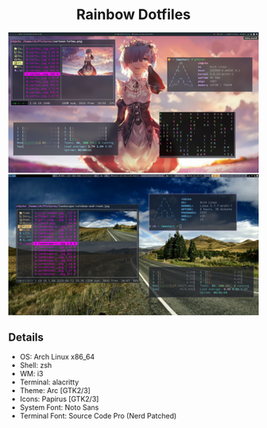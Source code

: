 <div align="center">
    <h1>Rainbow Dotfiles</h1>
</div>

![Screenshot-1](./screenshot-polybar.png)
![Screenshot-2](./screenshot-bumblebee-status.png)

## Details

- OS: Arch Linux x86_64
- Shell: zsh
- WM: i3
- Terminal: alacritty
- Theme: Arc [GTK2/3]
- Icons: Papirus [GTK2/3]
- System Font: Noto Sans
- Terminal Font: Source Code Pro (Nerd Patched)
